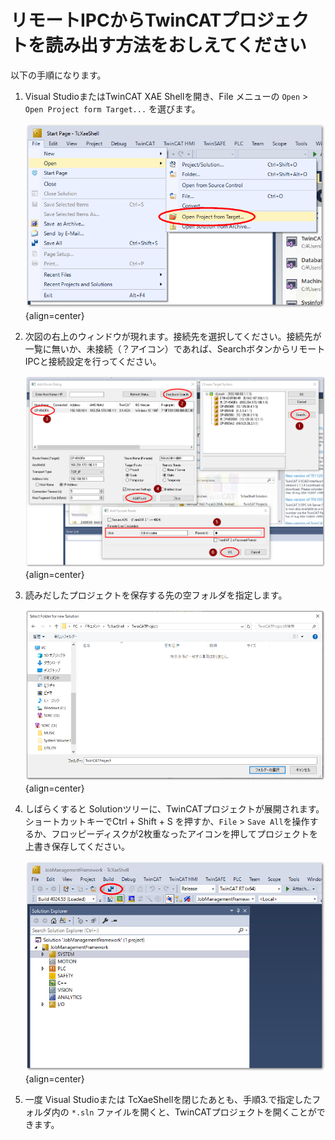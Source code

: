 # リモートIPCからTwinCATプロジェクトを読み出す方法をおしえてください

以下の手順になります。

1. Visual StudioまたはTwinCAT XAE Shellを開き、File メニューの `Open` > `Open Project form Target...` を選びます。

    ![](assets/2024-09-04-15-42-15.png){align=center}

2. 次図の右上のウィンドウが現れます。接続先を選択してください。接続先が一覧に無いか、未接続（？アイコン）であれば、SearchボタンからリモートIPCと接続設定を行ってください。

    ![](assets/2024-09-04-15-47-14.png){align=center}

3. 読みだしたプロジェクトを保存する先の空フォルダを指定します。

    ![](assets/2024-09-04-15-53-11.png){align=center}

4. しばらくすると Solutionツリーに、TwinCATプロジェクトが展開されます。ショートカットキーでCtrl + Shift + S を押すか、`File` > `Save All`を操作するか、フロッピーディスクが2枚重なったアイコンを押してプロジェクトを上書き保存してください。

    ![](assets/2024-09-04-15-59-02.png){align=center}

5. 一度 Visual Studioまたは TcXaeShellを閉じたあとも、手順3.で指定したフォルダ内の `*.sln` ファイルを開くと、TwinCATプロジェクトを開くことができます。
